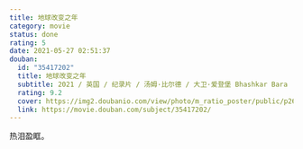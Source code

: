 ```yaml
---
title: 地球改变之年
category: movie
status: done
rating: 5
date: 2021-05-27 02:51:37
douban:
  id: "35417202"
  title: 地球改变之年
  subtitle: 2021 / 英国 / 纪录片 / 汤姆·比尔德 / 大卫·爱登堡 Bhashkar Bara
  rating: 9.2
  cover: https://img2.doubanio.com/view/photo/m_ratio_poster/public/p2638827823.jpg
  link: https://movie.douban.com/subject/35417202/
---
```


热泪盈眶。